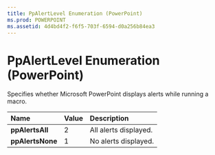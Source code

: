 ```yaml
---
title: PpAlertLevel Enumeration (PowerPoint)
ms.prod: POWERPOINT
ms.assetid: 4d4bd4f2-f6f5-703f-6594-d0a256b84ea3
---
```



# PpAlertLevel Enumeration (PowerPoint)

Specifies whether Microsoft PowerPoint displays alerts while running a macro.



|**Name**|**Value**|**Description**|
|:-----|:-----|:-----|
|**ppAlertsAll**|2|All alerts displayed.|
|**ppAlertsNone**|1|No alerts displayed.|

